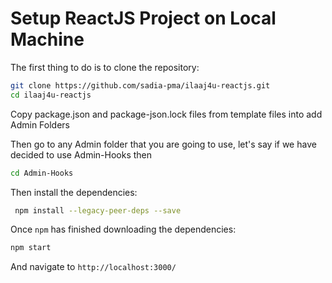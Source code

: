 # Setup ReactJS Project on Local Machine

The first thing to do is to clone the repository:

```sh
git clone https://github.com/sadia-pma/ilaaj4u-reactjs.git
cd ilaaj4u-reactjs
```

Copy package.json and package-json.lock files from template files into add Admin Folders

Then go to any Admin folder that you are going to use, let's say if we have decided to use Admin-Hooks then
```sh
cd Admin-Hooks
```

Then install the dependencies:
```sh
 npm install --legacy-peer-deps --save
```


Once `npm` has finished downloading the dependencies:
```sh
npm start
```
And navigate to `http://localhost:3000/`
